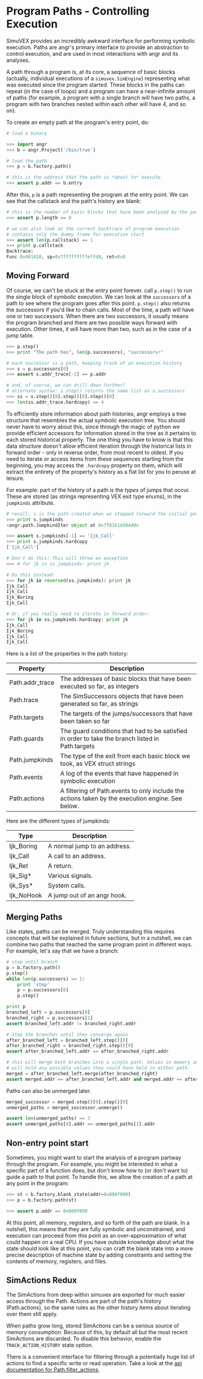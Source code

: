 Program Paths - Controlling Execution
=====================================

SimuVEX provides an incredibly awkward interface for performing symbolic execution. Paths are angr's primary interface to provide an abstraction to control execution, and are used in most interactions with angr and its analyses.

A path through a program is, at its core, a sequence of basic blocks (actually, individual executions of a `simuvex.SimEngine`) representing what was executed since the program started.
These blocks in the paths can repeat (in the case of loops) and a program can have a near-infinite amount of paths (for example, a program with a single branch will have two paths, a program with two branches nested within each other will have 4, and so on).

To create an empty path at the program's entry point, do:

```python
# load a binary

>>> import angr
>>> b = angr.Project('/bin/true')

# load the path
>>> p = b.factory.path()

# this is the address that the path is *about to* execute
>>> assert p.addr == b.entry
```

After this, `p` is a path representing the program at the entry point.
We can see that the callstack and the path's history are blank:

```python
# this is the number of basic blocks that have been analyzed by the path
>>> assert p.length == 0

# we can also look at the current backtrace of program execution
# contains only the dummy frame for execution start
>>> assert len(p.callstack) == 1
>>> print p.callstack
Backtrace:
Func 0x401410, sp=0x7fffffffffeffd8, ret=0x0
```

## Moving Forward

Of course, we can't be stuck at the entry point forever. call `p.step()` to run the single block of symbolic execution.
We can look at the `successors` of a path to see where the program goes after this point. `p.step()` also returns the successors if you'd like to chain calls.
Most of the time, a path will have one or two successors. When there are two successors, it usually means the program branched and there are two possible ways forward with execution. Other times, it will have more than two, such as in the case of a jump table.

```python
>>> p.step()
>>> print "The path has", len(p.successors), "successors!"

# each successor is a path, keeping track of an execution history
>>> s = p.successors[0]
>>> assert s.addr_trace[-1] == p.addr

# and, of course, we can drill down further!
# alternate syntax: s.step() returns the same list as s.successors
>>> ss = s.step()[0].step()[0].step()[0]
>>> len(ss.addr_trace.hardcopy) == 4
```

To efficiently store information about path histories, angr employs a tree structure that resembles the actual symbolic execution tree.
You should never have to worry about this, since through the magic of python we provide efficient accessors for information stored in the tree as it pertains to each stored historical property.
The one thing you have to know is that this data structure doesn't allow efficient iteration through the historical lists in forward order - only in reverse order, from most recent to oldest.
If you need to iterate or access items from these sequences starting from the beginning, you may access the `.hardcopy` property on them, which will extract the entirety of the property's history as a flat list for you to peruse at leisure.

For example: part of the history of a path is the *types* of jumps that occur.
These are stored (as strings representing VEX exit type enums), in the `jumpkinds` attribute.

```python
# recall: s is the path created when we stepped forward the initial path once
>>> print s.jumpkinds
<angr.path.JumpkindIter object at 0x7f8161e584d0>

>>> assert s.jumpkinds[-1] == 'Ijk_Call'
>>> print s.jumpkinds.hardcopy
['Ijk_Call']

# Don't do this! This will throw an exception
>>> # for jk in ss.jumpkinds: print jk

# Do this instead:
>>> for jk in reversed(ss.jumpkinds): print jk
Ijk_Call
Ijk_Call
Ijk_Boring
Ijk_Call

# Or, if you really need to iterate in forward order:
>>> for jk in ss.jumpkinds.hardcopy: print jk
Ijk_Call
Ijk_Boring
Ijk_Call
Ijk_Call
```

Here is a list of the properties in the path history:

| Property        | Description |
|-----------------|-------------|
| Path.addr_trace | The addresses of basic blocks that have been executed so far, as integers |
| Path.trace      | The SimSuccessors objects that have been generated so far, as strings |
| Path.targets    | The targets of the jumps/successors that have been taken so far |
| Path.guards     | The guard conditions that had to be satisfied in order to take the branch listed in Path.targets |
| Path.jumpkinds  | The type of the exit from each basic block we took, as VEX struct strings |
| Path.events     | A log of the events that have happened in symbolic execution |
| Path.actions    | A filtering of Path.events to only include the actions taken by the execution engine. See below. |

Here are the different types of jumpkinds:

| Type       | Description |
|------------|-------------|
| Ijk_Boring | A normal jump to an address. |
| Ijk_Call   | A call to an address. |
| Ijk_Ret    | A return. |
| Ijk_Sig*   | Various signals. |
| Ijk_Sys*   | System calls. |
| Ijk_NoHook | A jump out of an angr hook. |

## Merging Paths

Like states, paths can be merged.
Truly understanding this requires concepts that will be explained in future sections, but in a nutshell, we can combine two paths that reached the same program point in different ways.
For example, let's say that we have a branch:

```python
# step until branch
p = b.factory.path()
p.step()
while len(p.successors) == 1:
    print 'step'
    p = p.successors[0]
    p.step()

print p
branched_left = p.successors[0]
branched_right = p.successors[1]
assert branched_left.addr != branched_right.addr

# Step the branches until they converge again
after_branched_left = branched_left.step()[0]
after_branched_right = branched_right.step()[0]
assert after_branched_left.addr == after_branched_right.addr

# this will merge both branches into a single path. Values in memory and registers
# will hold any possible values they could have held in either path.
merged = after_branched_left.merge(after_branched_right)
assert merged.addr == after_branched_left.addr and merged.addr == after_branched_right.addr
```

Paths can also be unmerged later.

```python
merged_successor = merged.step()[0].step()[0]
unmerged_paths = merged_successor.unmerge()

assert len(unmerged_paths) == 2
assert unmerged_paths[0].addr == unmerged_paths[1].addr
```

## Non-entry point start

Sometimes, you might want to start the analysis of a program partway through the program.
For example, you might be interested in what a specific part of a function does, but don't know how to (or don't want to) guide a path to that point.
To handle this, we allow the creation of a path at any point in the program:

```python
>>> st = b.factory.blank_state(addr=0x800f000)
>>> p = b.factory.path(st)

>>> assert p.addr == 0x800f000
```

At this point, all memory, registers, and so forth of the path are blank. In a nutshell, this means that they are fully symbolic and unconstrained, and execution can proceed from this point as an over-approximation of what could happen on a real CPU. If you have outside knowledge about what the state should look like at this point, you can craft the blank state into a more precise description of machine state by adding constraints and setting the contents of memory, registers, and files.

## SimActions Redux

The SimActions from deep within simuvex are exported for much easier access through the Path. Actions are part of the path's history (Path.actions), so the same rules as the other history items about iterating over them still apply.

When paths grow long, stored SimActions can be a serious source of memory consumption. Because of this, by default all but the most recent SimActions are discarded. To disable this behavior, enable the `TRACK_ACTION_HISTORY` state option.

There is a convenient interface for filtering through a potentially huge list of actions to find a specific write or read operation. Take a look at the [api documentation for Path.filter_actions](http://angr.io/api-doc/angr.html#angr.path.Path.filter_actions).
